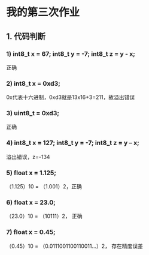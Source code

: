 # 我的第三次作业

## 1. 代码判断
### 1) int8_t x = 67; int8_t y = -7; int8_t z = y - x;
正确
### 2) int8_t x = 0xd3;
0x代表十六进制，0xd3就是13x16+3=211，故溢出错误
### 3) uint8_t = 0xd3;
正确
### 4) int8_t x = 127; int8_t y = -7; int8_t z = y – x;
溢出错误，z=-134
### 5) float x = 1.125;
（1.125）10 = （1.001）2，正确
### 6) float x = 23.0;
（23.0）10 = （10111）2， 正确
### 7) float x = 0.45;
（0.45）10 = （0.0111001100110011...）2， 存在精度误差